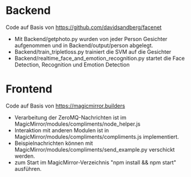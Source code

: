 # Backend

Code auf Basis von https://github.com/davidsandberg/facenet

* Mit Backend/getphoto.py wurden von jeder Person Gesichter aufgenommen und in Backend/output/person abgelegt.
* Backend/train_tripletloss.py trainiert die SVM auf die Gesichter
* Backend/realtime_face_and_emotion_recognition.py startet die Face Detection, Recognition und Emotion Detection

# Frontend

Code auf Basis von https://magicmirror.builders

* Verarbeitung der ZeroMQ-Nachrichten ist im MagicMirror/modules/compliments/node_helper.js
* Interaktion mit anderen Modulen ist in MagicMirror/modules/compliments/compliments.js implementiert.
* Beispielnachrichten können mit MagicMirror/modules/compliments/send_example.py verschickt werden.
* zum Start im MagicMirror-Verzeichnis "npm install && npm start" ausführen.


